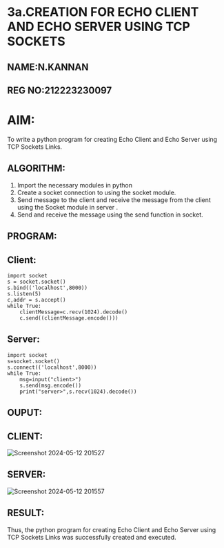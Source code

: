 # 3a.CREATION FOR ECHO CLIENT AND ECHO SERVER USING TCP SOCKETS
## NAME:N.KANNAN
## REG NO:212223230097
# AIM:
To write a python program for creating Echo Client and Echo Server using TCP
Sockets Links.
## ALGORITHM:
1. Import the necessary modules in python
2. Create a socket connection to using the socket module.
3. Send message to the client and receive the message from the client using the Socket module in
 server .
4. Send and receive the message using the send function in socket.
## PROGRAM:
## Client:
```
import socket
s = socket.socket()
s.bind(('localhost',8000))
s.listen(5)
c,addr = s.accept()
while True:
    clientMessage=c.recv(1024).decode()
    c.send((clientMessage.encode()))
```
## Server:
```
import socket
s=socket.socket()
s.connect(('localhost',8000))
while True:
    msg=input("client>")
    s.send(msg.encode())
    print("server>",s.recv(1024).decode())
```

## OUPUT:
## CLIENT:
![Screenshot 2024-05-12 201527](https://github.com/kannan-nagaraju/3a.Sockets_Creation_for_Echo_Client_and_Echo_Server/assets/145742755/0bc4a64d-e5f5-4224-9271-e6423cb8efec)

## SERVER:
![Screenshot 2024-05-12 201557](https://github.com/kannan-nagaraju/3a.Sockets_Creation_for_Echo_Client_and_Echo_Server/assets/145742755/4963f2ff-53b6-4c2b-8fc0-6886bfbea063)


## RESULT:
Thus, the python program for creating Echo Client and Echo Server using TCP Sockets Links 
was successfully created and executed.
